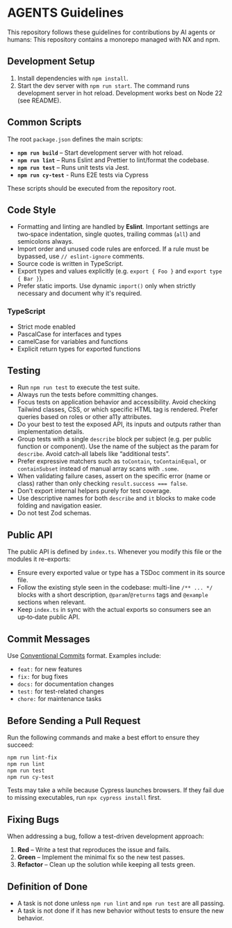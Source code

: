 # AGENTS Guidelines

This repository follows these guidelines for contributions by AI agents or humans:
This repository contains a monorepo managed with NX and npm. 

## Development Setup
1. Install dependencies with `npm install`.
2. Start the dev server with `npm run start`. The command runs development server in hot reload. Development works best on Node 22 (see README).


## Common Scripts
The root `package.json` defines the main scripts:
- **`npm run build`** – Start development server with hot reload.
- **`npm run lint`** – Runs Eslint and Prettier to lint/format the codebase.
- **`npm run test`** – Runs unit tests via Jest.
- **`npm run cy-test`** - Runs E2E tests via Cypress

These scripts should be executed from the repository root.

## Code Style
- Formatting and linting are handled by **Eslint**. Important settings are
  two‑space indentation, single quotes, trailing commas (`all`) and
  semicolons always.
- Import order and unused code rules are enforced. If a rule must be
  bypassed, use `// eslint-ignore` comments.
- Source code is written in TypeScript.
- Export types and values explicitly (e.g. `export { Foo }` and
  `export type { Bar }`).
- Prefer static imports. Use dynamic `import()` only when strictly necessary
  and document why it's required.

### TypeScript
- Strict mode enabled
- PascalCase for interfaces and types
- camelCase for variables and functions
- Explicit return types for exported functions

## Testing
- Run `npm run test` to execute the test suite.
- Always run the tests before committing changes.
- Focus tests on application behavior and accessibility. Avoid checking Tailwind classes, CSS, or which specific HTML tag is rendered. Prefer queries based on roles or other a11y attributes.
- Do your best to test the exposed API, its inputs and outputs rather than implementation details.
- Group tests with a single `describe` block per subject (e.g. per public function or component). Use the name of the subject as the param for `describe`. Avoid catch‑all labels like “additional tests”.
- Prefer expressive matchers such as `toContain`, `toContainEqual`, or `containSubset` instead of manual array scans with `.some`.
- When validating failure cases, assert on the specific error (name or class) rather than only checking `result.success === false`.
- Don’t export internal helpers purely for test coverage.
- Use descriptive names for both `describe` and `it` blocks to make code folding and navigation easier.
- Do not test Zod schemas.

## Public API
The public API is defined by `index.ts`. 
Whenever you modify this file or the modules it re-exports:

- Ensure every exported value or type has a TSDoc comment in its source file.
- Follow the existing style seen in the codebase: multi-line `/** ... */`
  blocks with a short description, `@param`/`@returns` tags and `@example`
  sections when relevant.
- Keep `index.ts` in sync with the actual exports so consumers see an
  up‑to‑date public API.

## Commit Messages 
Use [Conventional Commits](https://www.conventionalcommits.org/) format. Examples include:
   - `feat:` for new features
   - `fix:` for bug fixes
   - `docs:` for documentation changes
   - `test:` for test-related changes
   - `chore:` for maintenance tasks
     
## Before Sending a Pull Request
Run the following commands and make a best effort to ensure they succeed:

```bash
npm run lint-fix
npm run lint
npm run test
npm run cy-test
```

Tests may take a while because Cypress launches browsers. If they fail
due to missing executables, run `npx cypress install` first.

## Fixing Bugs
When addressing a bug, follow a test-driven development approach:
1. **Red** – Write a test that reproduces the issue and fails.
2. **Green** – Implement the minimal fix so the new test passes.
3. **Refactor** – Clean up the solution while keeping all tests green.

## Definition of Done

- A task is not done unless `npm run lint` and `npm run test` are all passing.
- A task is not done if it has new behavior without tests to ensure the new behavior.
